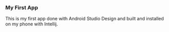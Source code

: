 ### My First App

This is my first app done with Android Studio Design and built and installed on my phone with Intellij.